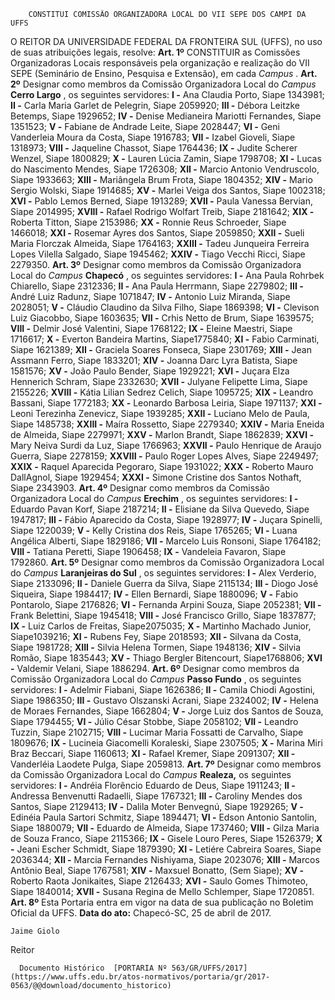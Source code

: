         CONSTITUI COMISSÃO ORGANIZADORA LOCAL DO VII SEPE DOS CAMPI DA UFFS  

 O REITOR DA UNIVERSIDADE FEDERAL DA FRONTEIRA SUL (UFFS), no uso de suas atribuições legais, resolve:   **Art. 1º** CONSTITUIR as Comissões Organizadoras Locais responsáveis pela organização e realização do VII SEPE (Seminário de Ensino, Pesquisa e Extensão), em cada *Campus* .   **Art. 2º** Designar como membros da Comissão Organizadora Local do *Campus*  **Cerro Largo** , os seguintes servidores: **I -** Ana Claudia Porto, Siape 1343981; **II -** Carla Maria Garlet de Pelegrin, Siape 2059920; **III -** Débora Leitzke Betemps, Siape 1929652; **IV -** Denise Medianeira Mariotti Fernandes, Siape 1351523; **V -** Fabiane de Andrade Leite, Siape 2028447; **VI -** Geni Vanderleia Moura da Costa, Siape 1916783; **VII -** Izabel Gioveli, Siape 1318973; **VIII -** Jaqueline Chassot, Siape 1764436; **IX -** Judite Scherer Wenzel, Siape 1800829; **X -** Lauren Lúcia Zamin, Siape 1798708; **XI -** Lucas do Nascimento Mendes, Siape 1726308; **XII -** Marcio Antonio Vendruscolo, Siape 1933663; **XIII -** Mariângela Brum Frota, Siape 1804352; **XIV -** Mario Sergio Wolski, Siape 1914685; **XV -** Marlei Veiga dos Santos, Siape 1002318; **XVI -** Pablo Lemos Berned, Siape 1913289; **XVII -** Paula Vanessa Bervian, Siape 2014995; **XVIII -** Rafael Rodrigo Wolfart Treib, Siape 2181642; **XIX -** Roberta Titton, Siape 2153986; **XX -** Ronnie Reus Schroeder, Siape 1466018; **XXI -** Rosemar Ayres dos Santos, Siape 2059850; **XXII -** Sueli Maria Florczak Almeida, Siape 1764163; **XXIII -** Tadeu Junqueira Ferreira Lopes Vilella Salgado, Siape 1945462; **XXIV -** Tiago Vecchi Ricci, Siape 2279350.   **Art. 3º** Designar como membros da Comissão Organizadora Local do *Campus*  **Chapecó** , os seguintes servidores: **I -** Ana Paula Rohrbek Chiarello, Siape 2312336; **II -** Ana Paula Herrmann, Siape 2279802; **III -** André Luiz Radunz, Siape 1071847; **IV -** Antonio Luiz Miranda, Siape 2028051; **V -** Cláudio Claudino da Silva Filho, Siape 1869398; **VI -** Clevison Luiz Giacobbo, Siape 1603635; **VII -** Crhis Netto de Brum, Siape 1639575; **VIII -** Delmir José Valentini, Siape 1768122; **IX -** Eleine Maestri, Siape 1716617; **X -** Everton Bandeira Martins, Siape1775840; **XI -** Fabio Carminati, Siape 1621389; **XII -** Graciela Soares Fonseca, Siape 2301769; **XIII -** Jean Assmann Ferro, Siape 1833201; **XIV -** Joanna Darc Lyra Batista, Siape 1581576; **XV -** João Paulo Bender, Siape 1929221; **XVI -** Juçara Elza Hennerich Schram, Siape 2332630; **XVII -** Julyane Felipette Lima, Siape 2155226; **XVIII -** Kátia Lilian Sedrez Celich, Siape 1095725; **XIX -** Leandro Bassani, Siape 1772183; **XX -** Leonardo Barbosa Leiria, Siape 1971137; **XXI -** Leoni Terezinha Zenevicz, Siape 1939285; **XXII -** Luciano Melo de Paula, Siape 1485738; **XXIII -** Maíra Rossetto, Siape 2279340; **XXIV -** Maria Eneida de Almeida, Siape 2279971; **XXV -** Marlon Brandt, Siape 1862839; **XXVI -** Mary Neiva Surdi da Luz, Siape 1766963; **XXVII -** Paulo Henrique de Araujo Guerra, Siape 2278159; **XXVIII -** Paulo Roger Lopes Alves, Siape 2249497; **XXIX -** Raquel Aparecida Pegoraro, Siape 1931022; **XXX -** Roberto Mauro DallAgnol, Siape 1929454; **XXXI -** Simone Cristine dos Santos Nothaft, Siape 2343903.   **Art. 4º** Designar como membros da Comissão Organizadora Local do *Campus*  **Erechim** , os seguintes servidores: **I -** Eduardo Pavan Korf, Siape 2187214; **II -** Elisiane da Silva Quevedo, Siape 1947817; **III -** Fábio Aparecido da Costa, Siape 1928977; **IV -** Juçara Spinelli, Siape 1220039; **V -** Kelly Cristina dos Reis, Siape 1765265; **VI -** Luana Angélica Alberti, Siape 1829186; **VII -** Marcelo Luis Ronsoni, Siape 1764182; **VIII -** Tatiana Peretti, Siape 1906458; **IX -** Vandeleia Favaron, Siape 1792860.   **Art. 5º** Designar como membros da Comissão Organizadora Local do *Campus*  **Laranjeiras do Sul** , os seguintes servidores: **I -** Alex Verderio, Siape 2133096; **II -** Daniele Guerra da Silva, Siape 2115134; **III -** Diogo José Siqueira, Siape 1984417; **IV -** Ellen Bernardi, Siape 1880096; **V -** Fabio Pontarolo, Siape 2176826; **VI -** Fernanda Arpini Souza, Siape 2052381; **VII -** Frank Belettini, Siape 1945418; **VIII -** José Francisco Grillo, Siape 1837877; **IX -** Luiz Carlos de Freitas, Siape2075035; **X -** Martinho Machado Junior, Siape1039216; **XI -** Rubens Fey, Siape 2018593; **XII -** Silvana da Costa, Siape 1981728; **XIII -** Silvia Helena Tormen, Siape 1948136; **XIV -** Silvia Romão, Siape 1835443; **XV -** Thiago Bergler Bitencourt, Siape1768806; **XVI -** Valdemir Velani, Siape 1886294.   **Art. 6º** Designar como membros da Comissão Organizadora Local do *Campus*  **Passo Fundo** , os seguintes servidores: **I -** Adelmir Fiabani, Siape 1626386; **II -** Camila Chiodi Agostini, Siape 1986350; **III -** Gustavo Olszanski Acrani, Siape 2324002; **IV -** Helena de Moraes Fernandes, Siape 1662804; **V -** Jorge Luiz dos Santos de Souza, Siape 1794455; **VI -** Júlio César Stobbe, Siape 2058102; **VII -** Leandro Tuzzin, Siape 2102715; **VIII -** Lucimar Maria Fossatti de Carvalho, Siape 1809676; **IX -** Lucineia Giacomelli Koraleski, Siape 2307505; **X -** Marina Miri Braz Beccari, Siape 1160613; **XI -** Rafael Kremer, Siape 2091307; **XII -** Vanderléia Laodete Pulga, Siape 2059813.   **Art. 7º** Designar como membros da Comissão Organizadora Local do *Campus*  **Realeza,** os seguintes servidores: **I -** Andréia Florêncio Eduardo de Deus, Siape 1911243; **II -** Andressa Benvenutti Radaelli, Siape 1767321; **III -** Caroliny Mendes dos Santos, Siape 2129413; **IV -** Dalila Moter Benvegnú, Siape 1929265; **V -** Edinéia Paula Sartori Schmitz, Siape 1894471; **VI -** Edson Antonio Santolin, Siape 1880079; **VII -** Eduardo de Almeida, Siape 1737460; **VIII -** Gilza Maria de Souza Franco, Siape 2115366; **IX -** Gisele Louro Peres, Siape 1526379; **X -** Jeani Escher Schmidt, Siape 1879390; **XI -** Letiére Cabreira Soares, Siape 2036344; **XII -** Marcia Fernandes Nishiyama, Siape 2023076; **XIII -** Marcos Antônio Beal, Siape 1767581; **XIV -** Maxsuel Bonatto, (Sem Siape); **XV -** Roberto Raota Jonikaites, Siape 2126433; **XVI -** Saulo Gomes Thimoteo, Siape 1840014; **XVII -** Susana Regina de Mello Schlemper, Siape 1720851.   **Art. 8º** Esta Portaria entra em vigor na data de sua publicação no Boletim Oficial da UFFS.      **Data do ato:** Chapecó-SC, 25 de abril de 2017.   
 

    Jaime Giolo   
 Reitor 

      Documento Histórico  [PORTARIA Nº 563/GR/UFFS/2017](https://www.uffs.edu.br/atos-normativos/portaria/gr/2017-0563/@@download/documento_historico)     
      